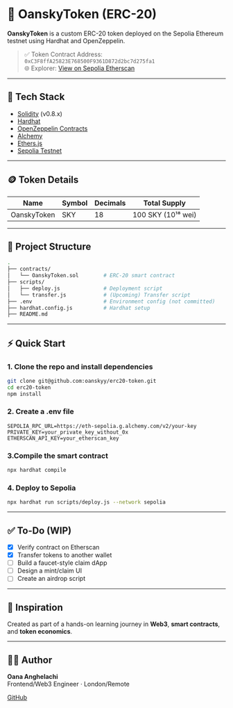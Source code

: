 # 🌟 OanskyToken (ERC-20)

**OanskyToken** is a custom ERC-20 token deployed on the Sepolia Ethereum testnet using Hardhat and OpenZeppelin.

> ✅ Token Contract Address: `0xC3F8ffA25823E768500F9361D872d2bc7d275fa1`  
> 🌐 Explorer: [View on Sepolia Etherscan](https://sepolia.etherscan.io/address/0xC3F8ffA25823E768500F9361D872d2bc7d275fa1)

---

## 🔧 Tech Stack

- [Solidity](https://soliditylang.org/) (v0.8.x)
- [Hardhat](https://hardhat.org/)
- [OpenZeppelin Contracts](https://github.com/OpenZeppelin/openzeppelin-contracts)
- [Alchemy](https://www.alchemy.com/)
- [Ethers.js](https://docs.ethers.org/)
- [Sepolia Testnet](https://sepolia.etherscan.io/)

---

## 🪙 Token Details

| Name        | Symbol | Decimals | Total Supply       |
| ----------- | ------ | -------- | ------------------ |
| OanskyToken | SKY    | 18       | 100 SKY (10¹⁸ wei) |

---

## 📁 Project Structure

```bash
.
├── contracts/
│   └── OanskyToken.sol        # ERC-20 smart contract
├── scripts/
│   ├── deploy.js              # Deployment script
│   └── transfer.js            # (Upcoming) Transfer script
├── .env                       # Environment config (not committed)
├── hardhat.config.js          # Hardhat setup
├── README.md
```

---

## ⚡ Quick Start

### 1. Clone the repo and install dependencies

```bash
git clone git@github.com:oanskyy/erc20-token.git
cd erc20-token
npm install
```

### 2. Create a .env file

```
SEPOLIA_RPC_URL=https://eth-sepolia.g.alchemy.com/v2/your-key
PRIVATE_KEY=your_private_key_without_0x
ETHERSCAN_API_KEY=your_etherscan_key
```

### 3.Compile the smart contract

```bash
npx hardhat compile
```

### 4. Deploy to Sepolia

```bash
npx hardhat run scripts/deploy.js --network sepolia
```

---

## ✅ To-Do (WIP)

- [x] Verify contract on Etherscan
- [X] Transfer tokens to another wallet
- [ ] Build a faucet-style claim dApp
- [ ] Design a mint/claim UI
- [ ] Create an airdrop script

---

## 🧠 Inspiration

Created as part of a hands-on learning journey in **Web3**, **smart contracts**, and **token economics**.

---

## 👩‍💻 Author

**Oana Anghelachi**  
Frontend/Web3 Engineer · London/Remote

[GitHub](https://github.com/oanskyy)
